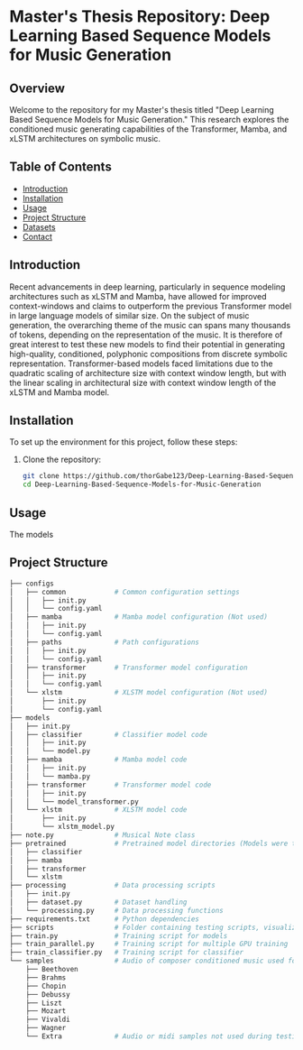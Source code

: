 # Master's Thesis Repository: Deep Learning Based Sequence Models for Music Generation

## Overview

Welcome to the repository for my Master's thesis titled "Deep Learning Based Sequence Models for Music Generation." This research explores the conditioned music generating capabilities of the Transformer, Mamba, and xLSTM architectures on symbolic music. 

## Table of Contents

- [Introduction](#introduction)
- [Installation](#installation)
- [Usage](#usage)
- [Project Structure](#project-structure)
- [Datasets](#datasets)
- [Contact](#contact)

## Introduction

Recent advancements in deep learning, particularly in sequence modeling architectures such as xLSTM and Mamba, have allowed for improved context-windows and claims to outperform the previous Transformer model in large language models of similar size. On the subject of music generation, the overarching theme of the music can spans many thousands of tokens, depending on the representation of the music. It is therefore of great interest to test these new models to find their potential in generating high-quality, conditioned, polyphonic compositions from discrete symbolic representation. Transformer-based models faced limitations due to the quadratic scaling of architecture size with context window length, but with the linear scaling in architectural size with context window length of the xLSTM and Mamba model.

## Installation

To set up the environment for this project, follow these steps:

1. Clone the repository:
   ```bash
   git clone https://github.com/thorGabe123/Deep-Learning-Based-Sequence-Models-for-Music-Generation.git
   cd Deep-Learning-Based-Sequence-Models-for-Music-Generation

## Usage

The models

## Project Structure

```bash
├── configs          
│   ├── common            # Common configuration settings
│   │   ├── init.py
│   │   └── config.yaml
│   ├── mamba             # Mamba model configuration (Not used)
│   │   ├── init.py
│   │   └── config.yaml
│   ├── paths             # Path configurations
│   │   ├── init.py
│   │   └── config.yaml
│   ├── transformer       # Transformer model configuration
│   │   ├── init.py
│   │   └── config.yaml
│   └── xlstm             # XLSTM model configuration (Not used)
│       ├── init.py
│       └── config.yaml
├── models
│   ├── init.py
│   ├── classifier        # Classifier model code
│   │   ├── init.py
│   │   └── model.py
│   ├── mamba             # Mamba model code
│   │   ├── init.py
│   │   └── mamba.py
│   ├── transformer       # Transformer model code
│   │   ├── init.py
│   │   └── model_transformer.py
│   └── xlstm             # XLSTM model code
│       ├── init.py
│       └── xlstm_model.py
├── note.py               # Musical Note class
├── pretrained            # Pretrained model directories (Models were too large to include in GitHub Repository)
│   ├── classifier
│   ├── mamba
│   ├── transformer
│   └── xlstm
├── processing            # Data processing scripts
│   ├── init.py
│   ├── dataset.py        # Dataset handling
│   └── processing.py     # Data processing functions
├── requirements.txt      # Python dependencies
├── scripts               # Folder containing testing scripts, visualization scipts, midi generating scripts, etc.
├── train.py              # Training script for models
├── train_parallel.py     # Training script for multiple GPU training
├── train_classifier.py   # Training script for classifier
└── samples               # Audio of composer conditioned music used for the qualitative testing
    ├── Beethoven
    ├── Brahms
    ├── Chopin
    ├── Debussy
    ├── Liszt
    ├── Mozart
    ├── Vivaldi
    ├── Wagner
    └── Extra             # Audio or midi samples not used during testing 

```

